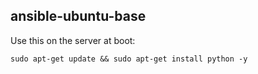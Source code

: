 ansible-ubuntu-base
-------------------
Use this on the server at boot:
```
sudo apt-get update && sudo apt-get install python -y
```
